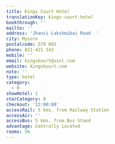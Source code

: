 ```yaml
---
title: Kings Court Hotel
translationKey: kings-court-hotel
bookthrough: ''
mailto: ''
address: 'Jhansi Lakshmibai Road  '
city: Mysore
postalcode: 570 005
phone: 821-421 142
mobile: ''
email: kingskourt@vsnl.com
website: kingskourt.com
note: ''
type: hotel
category:
  - H
showHotel: 1
starCategory: 0
checkout: '12:00:00'
accessRail: 5 kms. from Railway Station
accessAir: ''
accessBus: 5 kms. from Bus Stand
advantage: Centrally Located
rooms: 56
---
```

